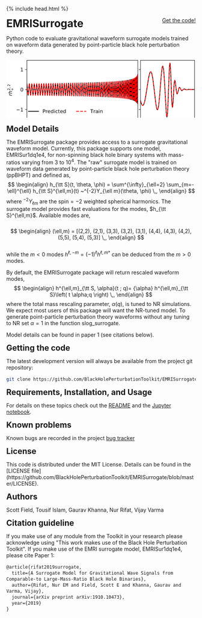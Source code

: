 {% include head.html %}

<p>
 <h1 style="display:inline">EMRISurrogate</h1> <span style="float:right;"><a href="{{ site.github.repository_url }}" class = "code_btn">Get the code!</a></span>
</p>

Python code to evaluate gravitational waveform surrogate models 
trained on waveform data generated by point-particle black hole perturbation theory.

![EMRI surrogate](/assets/BHPTK-EMRI.png)

<p>
 <h2 style="display:inline">Model Details</h2>
</p>

The EMRISurrogate package provides access to a surrogate gravitational
waveform model. Currently, this package supports one model, EMRISur1dq1e4,
for non-spinning black hole binary systems with mass-ratios varying from 3 to
$10^4$. The "raw" surrogate model is trained on waveform data generated by
point-particle black hole perturbation theory (ppBHPT) and defined as, 
$$
\begin{align}
 h_{\tt S}(t, \theta, \phi) = \sum^{\infty}_{\ell=2} \sum_{m=-\ell}^{\ell} h_{\tt S}^{\ell,m}(t) ~^{-2}Y_{\ell m}(\theta, \phi) \,,
\end{align}
$$
where $^{-2}Y_{\ell m}$ are the spin$=-2$ weighted spherical harmonics. The surrogate model
provides fast evaluations for the modes, $h_{\tt S}^{\ell,m}$.
Available modes are, <br><br>
$$
\begin{align}
(\ell,m) = [(2,2), (2,1), (3,3), (3,2), (3,1), (4,4), (4,3), 
(4,2), (5,5), (5,4), (5,3)] \,,
\end{align}
$$
<br>
while the $m<0$ modes 
$h^{\ell, -m} = (-1)^{\ell} h^{\ell,m}{}^*$ can be deduced from the $m>0$ modes.

By default, the EMRISurrogate package will return rescaled waveform modes,
$$
\begin{align}
h^{\ell,m}_{\tt S, \alpha}(t ; q)= {\alpha} h^{\ell,m}_{\tt S}\left( t \alpha;q \right) \,,
\end{align}
$$
where the total mass
rescaling parameter, $\alpha(q)$, is tuned to NR simulations. We expect most users 
of this package will want the NR-tuned model. To
generate point-particle perturbation theory waveforms without any
tuning to NR set $\alpha = 1$ in the function slog_surrogate. 

Model details can be found in paper 1 (see citations below). 

<p>
 <h2 style="display:inline">Getting the code</h2> 
</p>

The latest development version will always be available from the project git
repository:

```bash
git clone https://github.com/BlackHolePerturbationToolkit/EMRISurrogate.git
```

<p>
 <h2 style="display:inline">Requirements, Installation, and Usage</h2>
</p>

For details on these topics check out the [README](https://github.com/BlackHolePerturbationToolkit/EMRISurrogate/blob/master/README.md) and
the [Jupyter notebook](https://github.com/BlackHolePerturbationToolkit/EMRISurrogate/blob/master/EMRISur1dq1e4.ipynb).

<p>
 <h2 style="display:inline">Known problems</h2>
</p>

Known bugs are recorded in the
project [bug tracker](https://github.com/BlackHolePerturbationToolkit/EMRISurrogate/issues)

<p>
 <h2 style="display:inline">License</h2>
</p>
This code is distributed under the MIT License. Details can
be found in the [LICENSE file](https://github.com/BlackHolePerturbationToolkit/EMRISurrogate/blob/master/LICENSE).


<p>
 <h2 style="display:inline">Authors</h2>
</p>

Scott Field, Tousif Islam, Gaurav Khanna, Nur Rifat, Vijay Varma 

<p>
 <h2 style="display:inline">Citation guideline</h2>
</p>

If you make use of any module from the Toolkit in your research please acknowledge using "This work makes use of the Black Hole Perturbation Toolkit". If you make use of the EMRI surrogate model, EMRISur1dq1e4, please cite Paper 1:

```
@article{rifat2019surrogate,
  title={A Surrogate Model for Gravitational Wave Signals from Comparable-to Large-Mass-Ratio Black Hole Binaries},
  author={Rifat, Nur EM and Field, Scott E and Khanna, Gaurav and Varma, Vijay},
  journal={arXiv preprint arXiv:1910.10473},
  year={2019}
}
```
